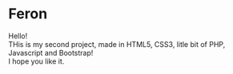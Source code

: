 <h1>Feron</h1>
<p>Hello! <br> THis is my second project, made in HTML5, CSS3, litle bit of PHP, Javascript and Bootstrap! <br>I hope you like it.</p>
